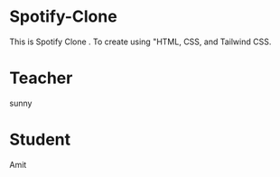 # Spotify-Clone
This is Spotify Clone . To create using "HTML, CSS, and Tailwind CSS.

# Teacher
sunny

# Student
 
 Amit